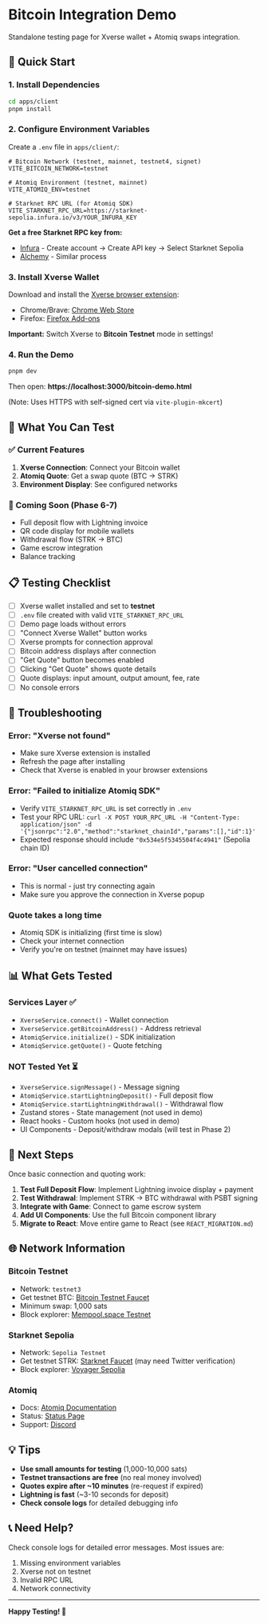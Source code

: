 # Bitcoin Integration Demo

Standalone testing page for Xverse wallet + Atomiq swaps integration.

## 🚀 Quick Start

### 1. Install Dependencies

```bash
cd apps/client
pnpm install
```

### 2. Configure Environment Variables

Create a `.env` file in `apps/client/`:

```env
# Bitcoin Network (testnet, mainnet, testnet4, signet)
VITE_BITCOIN_NETWORK=testnet

# Atomiq Environment (testnet, mainnet)
VITE_ATOMIQ_ENV=testnet

# Starknet RPC URL (for Atomiq SDK)
VITE_STARKNET_RPC_URL=https://starknet-sepolia.infura.io/v3/YOUR_INFURA_KEY
```

**Get a free Starknet RPC key from:**

- [Infura](https://www.infura.io/) - Create account → Create API key → Select Starknet Sepolia
- [Alchemy](https://www.alchemy.com/) - Similar process

### 3. Install Xverse Wallet

Download and install the [Xverse browser extension](https://www.xverse.app/):

- Chrome/Brave: [Chrome Web Store](https://chromewebstore.google.com/detail/xverse-wallet/idnnbdplmphpflfnlkomgpfbpcgelopg)
- Firefox: [Firefox Add-ons](https://addons.mozilla.org/en-US/firefox/addon/xverse-wallet/)

**Important:** Switch Xverse to **Bitcoin Testnet** mode in settings!

### 4. Run the Demo

```bash
pnpm dev
```

Then open: **https://localhost:3000/bitcoin-demo.html**

(Note: Uses HTTPS with self-signed cert via `vite-plugin-mkcert`)

## 🧪 What You Can Test

### ✅ Current Features

1. **Xverse Connection**: Connect your Bitcoin wallet
2. **Atomiq Quote**: Get a swap quote (BTC → STRK)
3. **Environment Display**: See configured networks

### 🚧 Coming Soon (Phase 6-7)

- Full deposit flow with Lightning invoice
- QR code display for mobile wallets
- Withdrawal flow (STRK → BTC)
- Game escrow integration
- Balance tracking

## 📋 Testing Checklist

- [ ] Xverse wallet installed and set to **testnet**
- [ ] `.env` file created with valid `VITE_STARKNET_RPC_URL`
- [ ] Demo page loads without errors
- [ ] "Connect Xverse Wallet" button works
- [ ] Xverse prompts for connection approval
- [ ] Bitcoin address displays after connection
- [ ] "Get Quote" button becomes enabled
- [ ] Clicking "Get Quote" shows quote details
- [ ] Quote displays: input amount, output amount, fee, rate
- [ ] No console errors

## 🐛 Troubleshooting

### Error: "Xverse not found"

- Make sure Xverse extension is installed
- Refresh the page after installing
- Check that Xverse is enabled in your browser extensions

### Error: "Failed to initialize Atomiq SDK"

- Verify `VITE_STARKNET_RPC_URL` is set correctly in `.env`
- Test your RPC URL: `curl -X POST YOUR_RPC_URL -H "Content-Type: application/json" -d '{"jsonrpc":"2.0","method":"starknet_chainId","params":[],"id":1}'`
- Expected response should include `"0x534e5f5345504f4c4941"` (Sepolia chain ID)

### Error: "User cancelled connection"

- This is normal - just try connecting again
- Make sure you approve the connection in Xverse popup

### Quote takes a long time

- Atomiq SDK is initializing (first time is slow)
- Check your internet connection
- Verify you're on testnet (mainnet may have issues)

## 📊 What Gets Tested

### Services Layer ✅

- `XverseService.connect()` - Wallet connection
- `XverseService.getBitcoinAddress()` - Address retrieval
- `AtomiqService.initialize()` - SDK initialization
- `AtomiqService.getQuote()` - Quote fetching

### NOT Tested Yet ⏳

- `XverseService.signMessage()` - Message signing
- `AtomiqService.startLightningDeposit()` - Full deposit flow
- `AtomiqService.startLightningWithdrawal()` - Withdrawal flow
- Zustand stores - State management (not used in demo)
- React hooks - Custom hooks (not used in demo)
- UI Components - Deposit/withdraw modals (will test in Phase 2)

## 🔄 Next Steps

Once basic connection and quoting work:

1. **Test Full Deposit Flow**: Implement Lightning invoice display + payment
2. **Test Withdrawal**: Implement STRK → BTC withdrawal with PSBT signing
3. **Integrate with Game**: Connect to game escrow system
4. **Add UI Components**: Use the full Bitcoin component library
5. **Migrate to React**: Move entire game to React (see `REACT_MIGRATION.md`)

## 🌐 Network Information

### Bitcoin Testnet

- Network: `testnet3`
- Get testnet BTC: [Bitcoin Testnet Faucet](https://testnet-faucet.mempool.co/)
- Minimum swap: 1,000 sats
- Block explorer: [Mempool.space Testnet](https://mempool.space/testnet)

### Starknet Sepolia

- Network: `Sepolia Testnet`
- Get testnet STRK: [Starknet Faucet](https://faucet.goerli.starknet.io/) (may need Twitter verification)
- Block explorer: [Voyager Sepolia](https://sepolia.voyager.online/)

### Atomiq

- Docs: [Atomiq Documentation](https://docs.atomiq.io/)
- Status: [Status Page](https://status.atomiq.io/)
- Support: [Discord](https://discord.gg/atomiq)

## 💡 Tips

- **Use small amounts for testing** (1,000-10,000 sats)
- **Testnet transactions are free** (no real money involved)
- **Quotes expire after ~10 minutes** (re-request if expired)
- **Lightning is fast** (~3-10 seconds for deposit)
- **Check console logs** for detailed debugging info

## 📞 Need Help?

Check console logs for detailed error messages. Most issues are:

1. Missing environment variables
2. Xverse not on testnet
3. Invalid RPC URL
4. Network connectivity

---

**Happy Testing! 🚀**
